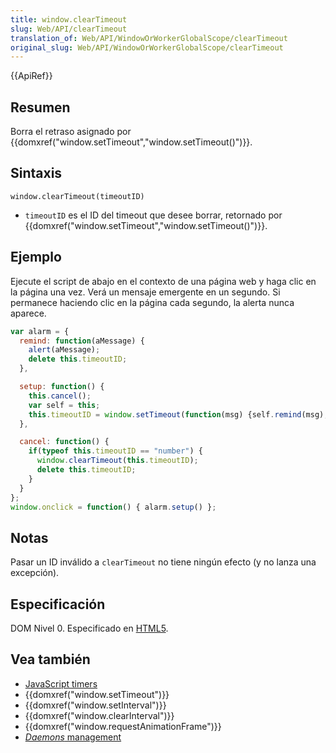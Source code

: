 ```yaml
---
title: window.clearTimeout
slug: Web/API/clearTimeout
translation_of: Web/API/WindowOrWorkerGlobalScope/clearTimeout
original_slug: Web/API/WindowOrWorkerGlobalScope/clearTimeout
---
```


{{ApiRef}}

## Resumen

Borra el retraso asignado por {{domxref("window.setTimeout","window.setTimeout()")}}.

## Sintaxis

```
window.clearTimeout(timeoutID)
```

- `timeoutID` es el ID del timeout que desee borrar, retornado por {{domxref("window.setTimeout","window.setTimeout()")}}.

## Ejemplo

Ejecute el script de abajo en el contexto de una página web y haga clic en la página una vez. Verá un mensaje emergente en un segundo. Si permanece haciendo clic en la página cada segundo, la alerta nunca aparece.

```js
var alarm = {
  remind: function(aMessage) {
    alert(aMessage);
    delete this.timeoutID;
  },

  setup: function() {
    this.cancel();
    var self = this;
    this.timeoutID = window.setTimeout(function(msg) {self.remind(msg);}, 1000, "Wake up!");
  },

  cancel: function() {
    if(typeof this.timeoutID == "number") {
      window.clearTimeout(this.timeoutID);
      delete this.timeoutID;
    }
  }
};
window.onclick = function() { alarm.setup() };
```

## Notas

Pasar un ID inválido a `clearTimeout` no tiene ningún efecto (y no lanza una excepción).

## Especificación

DOM Nivel 0. Especificado en [HTML5](http://www.whatwg.org/specs/web-apps/current-work/multipage/timers.html#dom-windowtimers-cleartimeout).

## Vea también

- [JavaScript timers](/es/docs/JavaScript/Timers)
- {{domxref("window.setTimeout")}}
- {{domxref("window.setInterval")}}
- {{domxref("window.clearInterval")}}
- {{domxref("window.requestAnimationFrame")}}
- [_Daemons_ management](/es/docs/JavaScript/Timers/Daemons)
